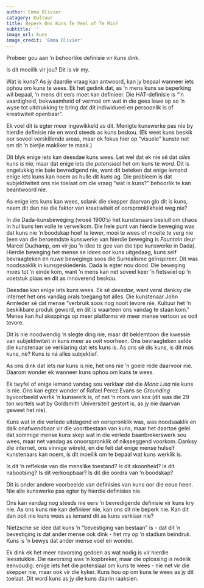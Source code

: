 ```yaml
---
author: Emma Olivier
catagory: Kultuur
title: Beperk Ons Kuns Te Veel of Te Min?
subtitle: ''
image_url: kuns
image_credit: 'Emma Olivier'
---
```


Probeer gou aan ’n behoorlike definisie vir _kuns_ dink.

Is dit moeilik vir jou? Dit is vir my.

Wat is kuns? As jy daardie vraag kan antwoord, kan jy bepaal wanneer iets ophou om kuns te wees. Ek het gedink dat, as ’n mens kuns se beperking wil bepaal, ’n mens dit eers moet kan definieer. Die HAT-definisie is “’n vaardigheid, bekwaamheid of vermoë om wat in die gees lewe op so ’n wyse tot uitdrukking te bring dat dit indiwidueel en persoonlik is of kreatiwiteit openbaar”.

Ek voel dit is egter meer ingewikkeld as dit. Menigte kunswerke pas nie by hierdie definisie nie en word steeds as kuns beskou. (Ek weet kuns beskik oor soveel verskillende areas, maar ek fokus hier op “visuele” kunste net om dit ’n bietjie makliker te maak.)

Dit blyk enige iets kan deesdae kuns wees. Let wel dat ek nie sê dat _alles_ kuns _is_ nie, maar dat enige iets die _potensiaal_ het om kuns te _word_. Dit is ongelukkig nie baie bevredigend nie, want dit beteken dat enige iemand enige iets kuns kan noem as hulle dit _kuns_ ag. Die probleem is dat subjektiwiteit ons nie toelaat om die vraag “wat is kuns?” behoorlik te kan beantwoord nie.

As enige iets kuns kan wees, solank die skepper daarvan glo dit is kuns, neem dit dan nie die faktor van kreatiwiteit of oorspronklikheid weg nie?

In die Dada-kunsbeweging (vroeë 1900’s) het kunstenaars besluit om chaos in hul kuns ten volle te verwelkom. Die hele punt van hierdie beweging was dat kuns nie ’n boodskap hoef te lewer, mooi te wees of moeite te verg nie (een van die beroemdste kunswerke van hierdie beweging is _Fountain_ deur Marcel Duchamp, om vir jou ’n idee te gee van die tipe kunswerke in Dada). Hierdie beweging het mense se idees oor kuns uitgedaag, kuns self bevraagteken en nuwe bewegings soos die Surrealisme geïnspireer. Dit was noodsaaklik in kunsgeskiedenis. Dada is egter nou dood. Die beweging moes tot ’n einde kom, want ’n mens kan net soveel keer ’n fietswiel op ’n voetstuk plaas en dit as innoverend beskou.

Deesdae kan enige iets kuns wees. Ek sê _deesdae_, want veral danksy die internet het ons vandag orals toegang tot alles. Die kunstenaar John Armleder sê dat mense “verbruik soos nog nooit tevore nie. Kultuur het ’n beskikbare produk geword, en dit is waarteen ons vandag te staan kom.” Mense kan hul skeppings op meer platforms vir meer mense vertoon as ooit tevore.

Dit is nie noodwendig ’n slegte ding nie, maar dit beklemtoon die kwessie van subjektiwiteit in kuns meer as ooit voorheen. Ons bevraagteken selde die kunstenaar se verklaring dat iets kuns is. As ons sê dis kuns, is dit mos kuns, nè? Kuns is ná alles subjektief.

As ons dink dat iets _nie_ kuns is nie, het ons nie ’n goeie rede daarvoor nie. Daarom wonder ek wanneer kuns ophou om kuns te wees.

Ek twyfel of enige iemand vandag sou verklaar dat die _Mona Lisa_ nie kuns is nie. Ons kan egter wonder of Rafael Perez Evans se _Grounding_ byvoorbeeld werlik ’n kunswerk is, of net ’n mors van kos (dit was die 29 ton wortels wat by Goldsmith Universiteit gestort is, as jy nie daarvan geweet het nie).

Kuns wat in die verlede uitdagend en oorspronklik was, was noodsaaklik en dalk onafwendbaar vir die voortbestaan van kuns, maar het daartoe gelei dat sommige mense kuns skep wat in die verlede baanbrekerswerk sou wees, maar net vandag as onoorspronklik of niksseggend voorkom. Danksy die internet, ons vinnige wêreld, en die feit dat enige mense hulself kunstenaars kan noem, is dit moeilik om te bepaal wat kuns werklik is.

Is dit ’n refleksie van die menslike toestand? Is dit skoonheid? Is dit nabootsing? Is dit verkoopbaar? Is dit die oordra van ’n boodskap?

Dit is onder andere voorbeelde van definisies van kuns oor die eeue heen. Nie alle kunswerke pas egter by hierdie definisies nie.

Ons kan vandag nog steeds nie eers ’n bevredigende definisie vir kuns kry nie. As ons kuns nie kan definieer nie, kan ons dit nie beperk nie. Kan dit dan ooit nie kuns wees as iemand dit as kuns verklaar nie?

Nietzsche se idee dat kuns ’n “bevestiging van bestaan” is - dat dit ’n bevestiging is dat ander mense ook dink - het my op ’n stadium beïndruk. Kuns is ’n bewys dat ander mense voel en wonder.

Ek dink ek het meer navorsing gedoen as wat nodig is vir hierdie leesstukkie. Die navorsing was ’n kopbreker, maar die oplossing is redelik eenvoudig: enige iets het die potensiaal om kuns te wees - nie net vir die skepper nie, maar ook vir die kyker. Kuns hou op om kuns te wees as jy dit toelaat. Dit word kuns as jy die kuns daarin raaksien.
